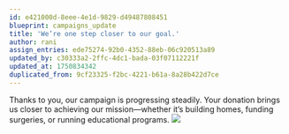 ```yaml
---
id: e421000d-8eee-4e1d-9829-d49487808451
blueprint: campaigns_update
title: 'We’re one step closer to our goal.'
author: rani
assign_entries: ede75274-92b0-4352-88eb-06c920513a89
updated_by: c30333a2-2ffc-4dc1-bada-03f07112221f
updated_at: 1750834342
duplicated_from: 9cf23325-f2bc-4221-b61a-8a28b422d7ce
---
```

Thanks to you, our campaign is progressing steadily. Your donation brings us closer to achieving our mission—whether it’s building homes, funding surgeries, or running educational programs.
![](/assets/images/contribute-img1.jpg)
